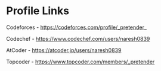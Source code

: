 # Profile Links

Codeforces - https://codeforces.com/profile/_pretender_

Codechef - https://www.codechef.com/users/naresh0839

AtCoder - https://atcoder.jp/users/naresh0839

Topcoder - https://www.topcoder.com/members/_pretender